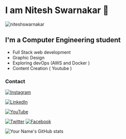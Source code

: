 <!--
**niteshswarnakar/niteshswarnakar** is a ✨ _special_ ✨ repository because its `README.md` (this file) appears on your GitHub profile.

Here are some ideas to get you started:


-->

# I am Nitesh Swarnakar 👋

<p align="left"> <img src="https://komarev.com/ghpvc/?username=niteshswarnakar&label=Profile%20views&color=0e75b6&style=flat" alt="niteshswarnakar" /> </p>

## I'm a Computer Engineering student

- Full Stack web development
- Graphic Design
- Exploring devOps (AWS and Docker )
- Content Creation ( Youtube )

<h3 align="left">Contact</h3>



[
![Instagram
](
https://img.shields.io/badge/-Instagram-%23E4405F?style=flat&logo=instagram&logoColor=white
)](
https://www.instagram.com/iamniteshswarnakar/
)

[
![LinkedIn
](
https://img.shields.io/badge/-LinkedIn-%230077B5?style=flat&logo=linkedin&logoColor=white
)](
https://www.linkedin.com/in/nitesh-swarnakar-75411a142/?originalSubdomain=np/
)

[
![YouTube
](
https://img.shields.io/badge/-YouTube-%23FF0000?style=flat&logo=youtube&logoColor=white
)](
https://www.youtube.com/channel/UC1TV12WBhgkRHc7ACXlA0hg
)


[![Twitter](https://img.shields.io/badge/-Twitter-%231DA1F2?style=flat&logo=twitter&logoColor=white)](https://twitter.com/NiteshSwarnakar)
[
![Facebook
](
https://img.shields.io/badge/-Facebook-%231877F2?style=flat&logo=facebook&logoColor=white
)](
https://www.facebook.com/nitesh.sunar/
)


![
Your Name's GitHub stats
](
https://github-readme-stats.vercel.app/api?username=niteshswarnakar&show_icons=true
)
